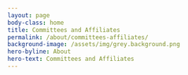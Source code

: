 ```yaml
---
layout: page
body-class: home
title: Committees and Affiliates
permalink: /about/committees-affiliates/
background-image: /assets/img/grey.background.png
hero-byline: About
hero-text: Committees and Affiliates
---
```

